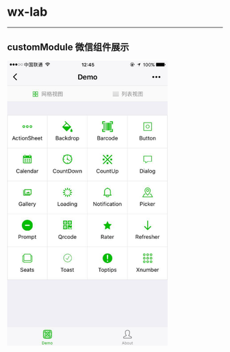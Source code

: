 # wx-lab

----------


## customModule  微信组件展示
<img src="customModule/screenshots/screenshorts-01.png" width="375px" style="display:inline;">


